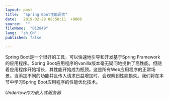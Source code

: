 ```yaml
---
layout: post
title:  "Spring Boot性能调优"
date:   2019-02-28 08:58:11  +0800
source:  ""
fileName:  "012849"
lang:  "zh_CN"
published: false

---
```


Spring Boot是一个很好的工具，可以快速地引导和开发基于Spring Framework的应用程序。Spring Boot应用程序的vanilla版本毫无疑问地提供了高性能。但随着应用程序开始增长，其性能开始成为瓶颈。这是所有Web应用程序的正常场景。当添加不同的功能并且传入请求日益增加时，会观察到性能损失。我们将在本节中学习Spring Boot应用程序的性能优化技术。

*Undertow作为嵌入式服务器*
